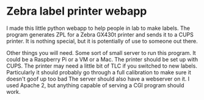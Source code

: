 # Zebra label printer webapp

I made this little python webapp to help people in lab to make labels.  The program generates ZPL for a Zebra GX430t printer and sends it to a CUPS printer. It is nothing special, but it is potentially of use to someone out there.


Other things you will need.  Some sort of small server to run this program.  It
could be a Raspberry Pi or a VM or a Mac.  The printer should be set up with CUPS.  The printer may need a little bit of TLC if you switched to new labels.  Particularly it should probably go through a full calibration to make sure it doesn't goof up too bad
The server should also have a webserver on it.  I used Apache 2, but anything
capable of serving a CGI program should work.
